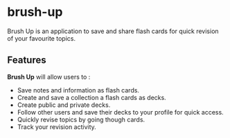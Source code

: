 # brush-up
Brush Up is an application to save and share flash cards for quick revision of your favourite topics.

## Features 
**Brush Up** will allow users to :
- Save notes and information as flash cards.
- Create and save a collection a flash cards as decks.
- Create public and private decks.
- Follow other users and save their decks to your profile for quick access.
- Quickly revise topics by going though cards.
- Track your revision activity.
